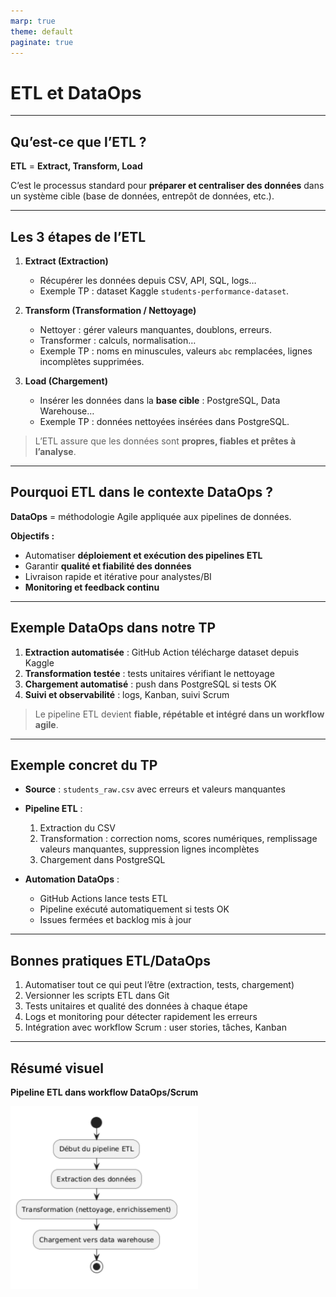 ```yaml
---
marp: true
theme: default
paginate: true
---
```


#  ETL et DataOps

---

## Qu’est-ce que l’ETL ?

**ETL** = **Extract, Transform, Load**

C’est le processus standard pour **préparer et centraliser des données** dans un système cible (base de données, entrepôt de données, etc.).

---

## Les 3 étapes de l’ETL

1. **Extract (Extraction)**  
   * Récupérer les données depuis CSV, API, SQL, logs…  
   * Exemple TP : dataset Kaggle `students-performance-dataset`.

2. **Transform (Transformation / Nettoyage)**  
   * Nettoyer : gérer valeurs manquantes, doublons, erreurs.  
   * Transformer : calculs, normalisation…  
   * Exemple TP : noms en minuscules, valeurs `abc` remplacées, lignes incomplètes supprimées.

3. **Load (Chargement)**  
   * Insérer les données dans la **base cible** : PostgreSQL, Data Warehouse…  
   * Exemple TP : données nettoyées insérées dans PostgreSQL.

> L’ETL assure que les données sont **propres, fiables et prêtes à l’analyse**.

---

## Pourquoi ETL dans le contexte DataOps ?

**DataOps** = méthodologie Agile appliquée aux pipelines de données.

**Objectifs :**  
* Automatiser **déploiement et exécution des pipelines ETL**  
* Garantir **qualité et fiabilité des données**  
* Livraison rapide et itérative pour analystes/BI  
* **Monitoring et feedback continu**

---

## Exemple DataOps dans notre TP

1. **Extraction automatisée** : GitHub Action télécharge dataset depuis Kaggle  
2. **Transformation testée** : tests unitaires vérifiant le nettoyage  
3. **Chargement automatisé** : push dans PostgreSQL si tests OK  
4. **Suivi et observabilité** : logs, Kanban, suivi Scrum

> Le pipeline ETL devient **fiable, répétable et intégré dans un workflow agile**.

---

## Exemple concret du TP

* **Source** : `students_raw.csv` avec erreurs et valeurs manquantes  
* **Pipeline ETL** :  
  1. Extraction du CSV  
  2. Transformation : correction noms, scores numériques, remplissage valeurs manquantes, suppression lignes incomplètes  
  3. Chargement dans PostgreSQL  

* **Automation DataOps** :  
  * GitHub Actions lance tests ETL  
  * Pipeline exécuté automatiquement si tests OK  
  * Issues fermées et backlog mis à jour

---

## Bonnes pratiques ETL/DataOps

1. Automatiser tout ce qui peut l’être (extraction, tests, chargement)  
2. Versionner les scripts ETL dans Git  
3. Tests unitaires et qualité des données à chaque étape  
4. Logs et monitoring pour détecter rapidement les erreurs  
5. Intégration avec workflow Scrum : user stories, tâches, Kanban

---

## Résumé visuel

**Pipeline ETL dans workflow DataOps/Scrum**

<img src="./images/diagramme_ETL.png" alt="diagramme d'activité" width="300"/>
